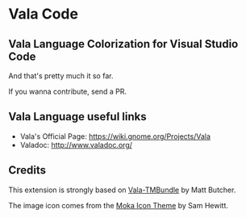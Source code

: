 # Vala Code
## Vala Language Colorization for Visual Studio Code 

And that's pretty much it so far.

If you wanna contribute, send a PR. 

## Vala Language useful links

- Vala's Official Page: https://wiki.gnome.org/Projects/Vala
- Valadoc: http://www.valadoc.org/

## Credits

This extension is strongly based on [Vala-TMBundle](http://https://github.com/technosophos/Vala-TMBundle) by Matt Butcher.

The image icon comes from the [Moka Icon Theme](https://github.com/moka-project/moka-icon-theme) by Sam Hewitt.
